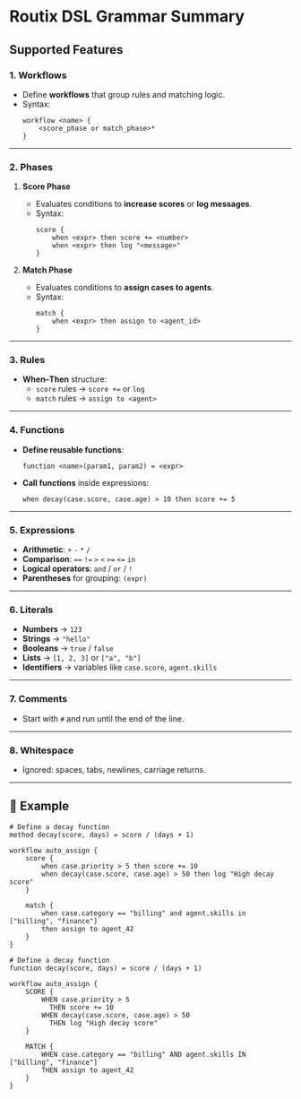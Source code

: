 # Routix DSL Grammar Summary

## Supported Features

### 1. **Workflows**
- Define **workflows** that group rules and matching logic.
- Syntax:
  ```plaintext
  workflow <name> {
      <score_phase or match_phase>*
  }
  ```

---

### 2. **Phases**
1. **Score Phase**
   - Evaluates conditions to **increase scores** or **log messages**.
   - Syntax:
     ```plaintext
     score {
         when <expr> then score += <number>
         when <expr> then log "<message>"
     }
     ```

2. **Match Phase**
   - Evaluates conditions to **assign cases to agents**.
   - Syntax:
     ```plaintext
     match {
         when <expr> then assign to <agent_id>
     }
     ```

---

### 3. **Rules**
- **When–Then** structure:
  - `score` rules → `score +=` or `log`
  - `match` rules → `assign to <agent>`

---

### 4. **Functions**
- **Define reusable functions**:
  ```plaintext
  function <name>(param1, param2) = <expr>
  ```
- **Call functions** inside expressions:
  ```plaintext
  when decay(case.score, case.age) > 10 then score += 5
  ```

---

### 5. **Expressions**
- **Arithmetic**: `+` `-` `*` `/`
- **Comparison**: `==` `!=` `>` `<` `>=` `<=` `in`
- **Logical operators**: `and` / `or` / `!`
- **Parentheses** for grouping: `(expr)`

---

### 6. **Literals**
- **Numbers** → `123`
- **Strings** → `"hello"`
- **Booleans** → `true` / `false`
- **Lists** → `[1, 2, 3]` or `["a", "b"]`
- **Identifiers** → variables like `case.score`, `agent.skills`

---

### 7. **Comments**
- Start with `#` and run until the end of the line.

---

### 8. **Whitespace**
- Ignored: spaces, tabs, newlines, carriage returns.

---

## 🔹 Example

```plaintext
# Define a decay function
method decay(score, days) = score / (days + 1)

workflow auto_assign {
    score {
        when case.priority > 5 then score += 10
        when decay(case.score, case.age) > 50 then log "High decay score"
    }

    match {
        when case.category == "billing" and agent.skills in ["billing", "finance"]
        then assign to agent_42
    }
}
```


```plaintext
# Define a decay function
function decay(score, days) = score / (days + 1)

workflow auto_assign {
    SCORE {
        WHEN case.priority > 5
          THEN score += 10
        WHEN decay(case.score, case.age) > 50
          THEN log "High decay score"
    }

    MATCH {
        WHEN case.category == "billing" AND agent.skills IN ["billing", "finance"]
        THEN assign to agent_42
    }
}
```
